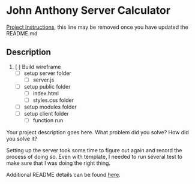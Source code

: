 # John Anthony Server Calculator

[Project Instructions](./INSTRUCTIONS.md), this line may be removed once you have updated the README.md

## Description

1. [ ] Build wireframe
   - [ ] setup server folder
     - [ ] server.js
   - [ ] setup public folder
     - [ ] index.html
     - [ ] styles.css folder
   - [ ] setup modules folder
   - [ ] setup client folder
     - [ ] function run

Your project description goes here. What problem did you solve? How did you solve it?

Setting up the server took some time to figure out again and record the process of doing so. Even with template, I needed to run several test to make sure that I was doing the right thing.

Additional README details can be found [here](https://github.com/PrimeAcademy/readme-template/blob/master/README.md).
